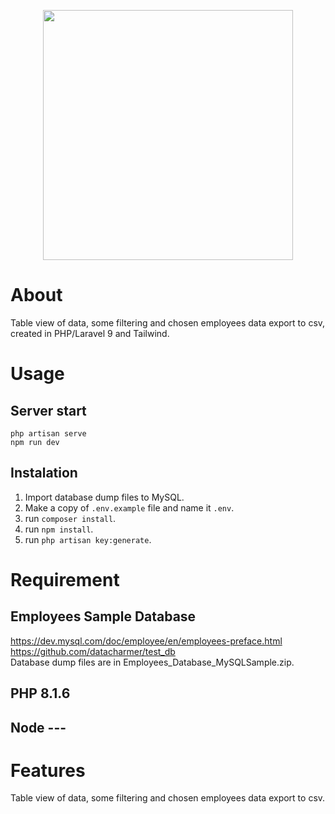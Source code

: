 <p align="center"><a href="https://laravel.com" target="_blank"><img src="https://raw.githubusercontent.com/laravel/art/master/logo-lockup/5%20SVG/2%20CMYK/1%20Full%20Color/laravel-logolockup-cmyk-red.svg" width="400"></a></p>

# About  
Table view of data, some filtering and chosen employees data export to csv, created in PHP/Laravel 9 and Tailwind.

# Usage  
## Server start  
```
php artisan serve
npm run dev
```

## Instalation  
1. Import database dump files to MySQL.
2. Make a copy of ```.env.example``` file and name it ```.env```.
3. run ```composer install```.
4. run ```npm install```.
5. run ```php artisan key:generate```.

# Requirement  
## Employees Sample Database  
https://dev.mysql.com/doc/employee/en/employees-preface.html  
https://github.com/datacharmer/test_db  
Database dump files are in Employees_Database_MySQLSample.zip.  

## PHP 8.1.6
## Node ---

# Features  
Table view of data, some filtering and chosen employees data export to csv.
